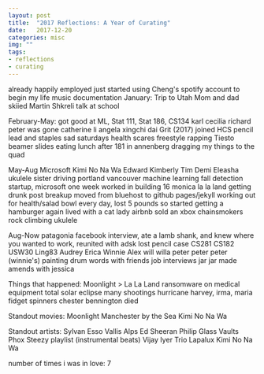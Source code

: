 ```yaml
---
layout: post
title:  "2017 Reflections: A Year of Curating"
date:   2017-12-20
categories: misc
img: ""
tags:
- reflections
- curating
---
```




already happily employed
just started using Cheng's spotify account to begin my life music documentation
January:
Trip to Utah
Mom and dad skiied
Martin Shkreli talk at school

February-May:
got good at ML, Stat 111, Stat 186, CS134
karl
cecilia
richard
peter was gone
catherine li
angela
xingchi dai
Grit (2017)
joined HCS
pencil lead and staples
sad saturdays
health scares
freestyle rapping
Tiesto
beamer slides
eating lunch after 181 in annenberg
dragging my things to the quad

May-Aug
Microsoft
Kimi No Na Wa
Edward
Kimberly
Tim
Demi
Eleasha
ukulele
sister
driving
portland
vancouver
machine learning fall detection startup, microsoft one week
worked in building 16
monica
la la land
getting drunk post breakup
moved from bluehost to github pages/jekyll
working out for health/salad bowl every day, lost 5 pounds so started getting a hamburger again
lived with a cat lady airbnb
sold an xbox
chainsmokers
rock climbing
ukulele

Aug-Now
patagonia
facebook interview, ate a lamb shank, and knew where you wanted to work, reunited with adsk
lost pencil case
CS281 CS182 USW30 Ling83
Audrey
Erica
Winnie
Alex
will
willa
peter
peter
peter (winnie's)
painting
drum
words with friends
job interviews
jar jar
made amends with jessica 


Things that happened:
Moonlight > La La Land
ransomware on medical equipment
total solar eclipse
many shootings
hurricane harvey, irma, maria
fidget spinners
chester bennington died

Standout movies:
Moonlight
Manchester by the Sea
Kimi No Na Wa

Standout artists:
Sylvan Esso
Vallis Alps
Ed Sheeran
Philip Glass
Vaults
Phox
Steezy playlist (instrumental beats)
Vijay Iyer Trio
Lapalux
Kimi No Na Wa

number of times i was in love:
7
